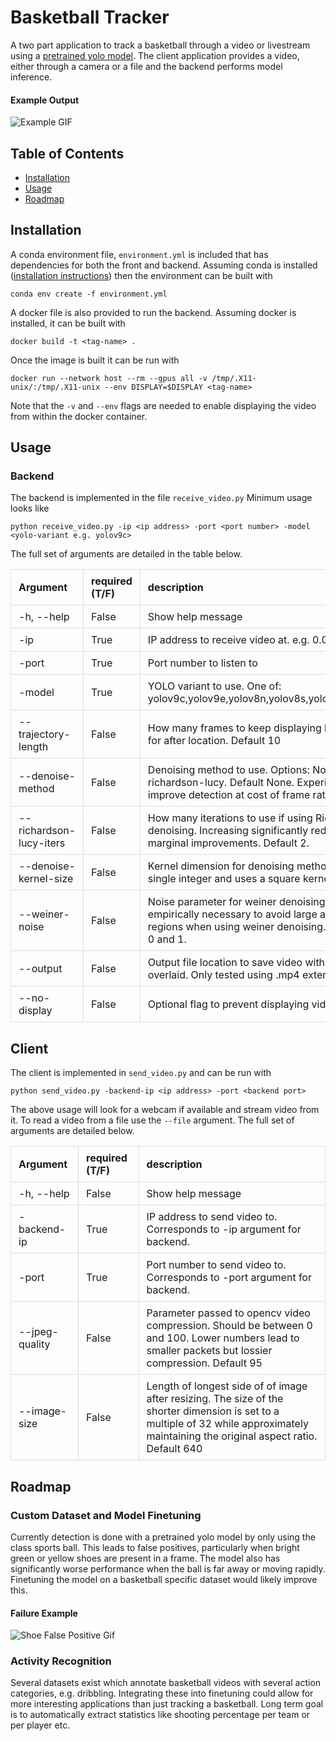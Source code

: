 # Basketball Tracker

A two part application to track a basketball through a video or livestream using a [pretrained yolo model](https://docs.ultralytics.com/). The client 
application provides a video, either through a camera or a file and the backend performs model inference. 

#### Example Output

![Example GIF](./images/example_video.gif)

## Table of Contents

- [Installation](#installation)
- [Usage](#usage)
- [Roadmap](#roadmap)



## Installation
A conda environment file, `environment.yml` is included that has dependencies for both the front and backend. Assuming conda is installed ([installation instructions](https://docs.conda.io/projects/conda/en/latest/user-guide/install/index.html)) then the environment can be built with 
```
conda env create -f environment.yml
```

A docker file is also provided to run the backend. Assuming docker is installed, it can be built with 
```
docker build -t <tag-name> .
```

Once the image is built it can be run with 
```
docker run --network host --rm --gpus all -v /tmp/.X11-unix/:/tmp/.X11-unix --env DISPLAY=$DISPLAY <tag-name>
```

Note that the `-v` and `--env` flags are needed to enable displaying the video from within the 
docker container.

## Usage 

### Backend

The backend is implemented in the file `receive_video.py` Minimum usage looks like

```
python receive_video.py -ip <ip address> -port <port number> -model <yolo-variant e.g. yolov9c>
```

The full set of arguments are detailed in the table below. 

<!DOCTYPE html>
<html lang="en">
<head>
    <meta charset="UTF-8">
    <meta name="viewport" content="width=device-width, initial-scale=1.0">
    <title>Simple HTML Table</title>
    <style>
        table {
            width: 100%;
            border-collapse: collapse;
        }
        th, td {
            padding: 8px 12px;
            border: 1px solid #ddd;
            text-align: left;
        }
        th {
        }
    </style>
</head>
<body>
    <table>
        <thead>
            <tr>
                <th>Argument</th>
                <th>required (T/F)</th>
                <th>description</th>
            </tr>
        </thead>
        <tbody>
            <tr>
                <td>-h, --help</td>
                <td>False</td>
                <td>Show help message</td>
            </tr>
            <tr>
                <td>-ip</td>
                <td>True</td>
                <td>IP address to receive video at. e.g. 0.0.0.0</td>
            </tr>
            <tr>
                <td>-port </td>
                <td> True </td>
                <td> Port number to listen to </td>
            </tr>
            <tr>
                <td>-model </td>
                <td> True </td>
                <td> YOLO variant to use. One of: yolov9c,yolov9e,yolov8n,yolov8s,yolov8m,yolov8l,yolov8x
                </td>
            </tr>
            <tr>
                <td>--trajectory-length </td>
                <td> False </td>
                <td> How many frames to keep displaying basketball locations for after location. Default 10
                </td>
            </tr>
            <tr>
                <td>--denoise-method </td>
                <td> False </td>
                <td> Denoising method to use. Options: None, weiner, richardson-lucy. Default None. Experimentally can slightly improve detection at cost of frame rate. 
                </td>
            </tr>
            <tr>
                <td>--richardson-lucy-iters </td>
                <td> False </td>
                <td> How many iterations to use if using Richardson-Lucy denoising. Increasing significantly reduces frame rate for marginal improvements. Default 2. 
                </td>
            </tr>
            <tr>
                <td>--denoise-kernel-size </td>
                <td> False </td>
                <td> Kernel dimension for denoising method. Only accepts a single integer and uses a square kernel. Default 5.
                </td>
            </tr>
            <tr>
                <td>--weiner-noise </td>
                <td> False </td>
                <td> Noise parameter for weiner denoising. Optional but empirically necessary to avoid large artifacts in dark regions when using weiner denoising. Should be between 0 and 1. 
                </td>
            </tr>
            <tr>
                <td>--output </td>
                <td> False </td>
                <td> Output file location to save video with ball trajectories overlaid. Only tested using .mp4 extension.
                </td>
            </tr>
            <tr>
                <td>--no-display </td>
                <td> False </td>
                <td> Optional flag to prevent displaying video. 
                </td>
            </tr>
        </tbody>
    </table>
</body>
</html>


## Client

The client is implemented in `send_video.py` and can be run with

```
python send_video.py -backend-ip <ip address> -port <backend port> 
```

The above usage will look for a webcam if available and stream video from it. To read a video from a file use the `--file` argument. The full set of arguments are detailed below. 



<!DOCTYPE html>
<html lang="en">
<head>
    <meta charset="UTF-8">
    <meta name="viewport" content="width=device-width, initial-scale=1.0">
    <title>Simple HTML Table</title>
    <style>
        table {
            width: 100%;
            border-collapse: collapse;
        }
        th, td {
            padding: 8px 12px;
            border: 1px solid #ddd;
            text-align: left;
        }
        th {
        }
    </style>
</head>
<body>
    <table>
        <thead>
            <tr>
                <th>Argument</th>
                <th>required (T/F)</th>
                <th>description</th>
            </tr>
        </thead>
        <tbody>
            <tr>
                <td>-h, --help</td>
                <td>False</td>
                <td>Show help message</td>
            </tr>
            <tr>
                <td>-backend-ip</td>
                <td>True</td>
                <td>IP address to send video to. Corresponds to -ip argument for backend. </td>
            </tr>
            <tr>
                <td>-port </td>
                <td> True </td>
                <td> Port number to send video to. Corresponds to -port argument for backend. </td>
            </tr>
            <tr>
                <td>--jpeg-quality </td>
                <td> False </td>
                <td> Parameter passed to opencv video compression. Should be between 0 and 100. Lower numbers lead to smaller packets but lossier compression. Default 95
                </td>
            </tr>
            <tr>
                <td>--image-size </td>
                <td> False </td>
                <td> Length of longest side of of image after resizing. The size of the shorter dimension is set to a multiple of 32 while approximately maintaining the original aspect ratio. Default 640
                </td>
            </tr>
        </tbody>
    </table>
</body>
</html>



## Roadmap 

### Custom Dataset and Model Finetuning

Currently detection is done with a pretrained yolo model by only using the class sports ball. This leads to false positives, particularly when bright green or yellow shoes are present in a frame. The model also has significantly worse performance when the ball is far away or moving rapidly. Finetuning the model on a basketball specific dataset would likely improve this.

#### Failure Example
![Shoe False Positive Gif](./images/shoe_false_pos_video.gif)


### Activity Recognition

Several datasets exist which annotate basketball videos with several action categories, e.g. dribbling. Integrating these into finetuning could allow for more interesting applications than just tracking a basketball. Long term goal is to automatically extract statistics like shooting percentage per team or per player etc. 